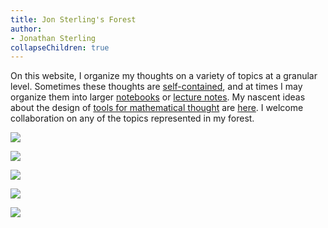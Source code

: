 ```yaml
---
title: Jon Sterling's Forest
author:
- Jonathan Sterling
collapseChildren: true
---
```


On this website, I organize my thoughts on a variety of topics at a granular level. Sometimes these thoughts are [self-contained](tfmt-0007), and at times I may organize them into larger [notebooks](dpl-0001) or [lecture notes](frct-003I). My nascent ideas about the design of [tools for mathematical thought](tfmt-0002) are [here](tfmt-0001). I welcome collaboration on any of the topics represented in my forest.

![](jms-001E)

![](tfmt-0001)

![](dpl-0001)

![](frct-003I)

![](jms-000Q)
